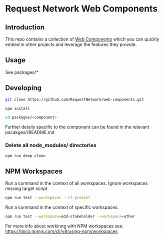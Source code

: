 # Request Network Web Components

## Introduction

This repo contains a collection of [Web Components](https://opensource.com/article/21/7/web-components) which you can quickly embed in other projects and leverage the features they provide.

## Usage

See packages/*


## Developing

```bash
git clone https://github.com/RequestNetwork/web-components.git

npm install

cd packages/<component>
```

Further details specific to the component can be found in the relevant pacakges/<component>/README.md

### Delete all node_modules/ directories

```bash
npm run deep-clean
```

## NPM Workspaces

Run a command in the context of all workspaces. Ignore workspaces missing target script.

```bash
npm run test --workspaces --if-present
```

Run a command in the context of specific workspaces.

```bash
npm run test --workspace=add-stakeholder --workspace=other
```

For more info about workinng with NPM workspaces see: https://docs.npmjs.com/cli/v8/using-npm/workspaces

